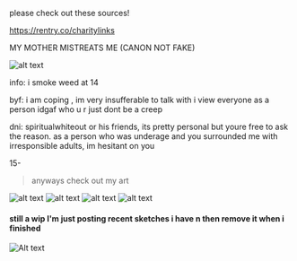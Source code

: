 please check out these sources!

https://rentry.co/charitylinks

MY MOTHER MISTREATS ME (CANON NOT FAKE)

![alt text](https://files.catbox.moe/h9epxr.png)

info:
i smoke weed at 14 

byf:
i am coping , im very insufferable to talk with
i view everyone as a person idgaf who u r just dont be a creep

dni:
spiritualwhiteout or his friends, its pretty personal but youre free to ask the reason. as a person who was underage and you surrounded me with irresponsible adults, im hesitant on you

15-

> anyways check out my art

![alt text](https://files.catbox.moe/p3im38.png)
![alt text](https://files.catbox.moe/mzysu8.png)
![alt text](https://files.catbox.moe/d80ahu.jpg)
![alt text](https://files.catbox.moe/n75jco.png)
#### still a wip I'm just posting recent sketches i have n then remove it when i finished
![Alt text](https://files.catbox.moe/ztam00.jpg)
